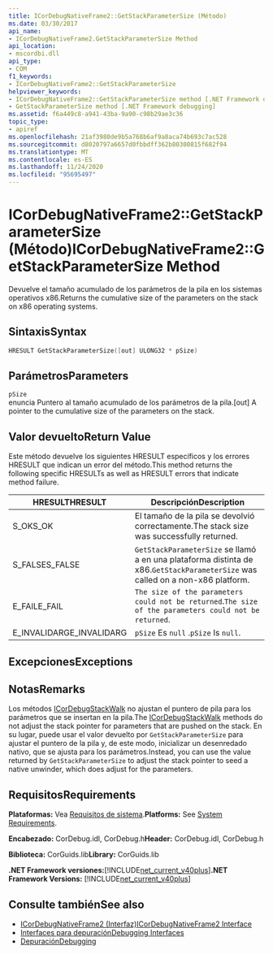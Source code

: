 ```yaml
---
title: ICorDebugNativeFrame2::GetStackParameterSize (Método)
ms.date: 03/30/2017
api_name:
- ICorDebugNativeFrame2.GetStackParameterSize Method
api_location:
- mscordbi.dll
api_type:
- COM
f1_keywords:
- ICorDebugNativeFrame2::GetStackParameterSize
helpviewer_keywords:
- ICorDebugNativeFrame2::GetStackParameterSize method [.NET Framework debugging]
- GetStackParameterSize method [.NET Framework debugging]
ms.assetid: f6a449c8-a941-43ba-9a90-c98b29ae3c36
topic_type:
- apiref
ms.openlocfilehash: 21af3980de9b5a768b6af9a8aca74b693c7ac528
ms.sourcegitcommit: d8020797a6657d0fbbdff362b80300815f682f94
ms.translationtype: MT
ms.contentlocale: es-ES
ms.lasthandoff: 11/24/2020
ms.locfileid: "95695497"
---
```

# <a name="icordebugnativeframe2getstackparametersize-method"></a><span data-ttu-id="99f2b-102">ICorDebugNativeFrame2::GetStackParameterSize (Método)</span><span class="sxs-lookup"><span data-stu-id="99f2b-102">ICorDebugNativeFrame2::GetStackParameterSize Method</span></span>

<span data-ttu-id="99f2b-103">Devuelve el tamaño acumulado de los parámetros de la pila en los sistemas operativos x86.</span><span class="sxs-lookup"><span data-stu-id="99f2b-103">Returns the cumulative size of the parameters on the stack on x86 operating systems.</span></span>  
  
## <a name="syntax"></a><span data-ttu-id="99f2b-104">Sintaxis</span><span class="sxs-lookup"><span data-stu-id="99f2b-104">Syntax</span></span>  
  
```cpp  
HRESULT GetStackParameterSize([out] ULONG32 * pSize)  
```  
  
## <a name="parameters"></a><span data-ttu-id="99f2b-105">Parámetros</span><span class="sxs-lookup"><span data-stu-id="99f2b-105">Parameters</span></span>  

 `pSize`  
 <span data-ttu-id="99f2b-106">enuncia Puntero al tamaño acumulado de los parámetros de la pila.</span><span class="sxs-lookup"><span data-stu-id="99f2b-106">[out] A pointer to the cumulative size of the parameters on the stack.</span></span>  
  
## <a name="return-value"></a><span data-ttu-id="99f2b-107">Valor devuelto</span><span class="sxs-lookup"><span data-stu-id="99f2b-107">Return Value</span></span>  

 <span data-ttu-id="99f2b-108">Este método devuelve los siguientes HRESULT específicos y los errores HRESULT que indican un error del método.</span><span class="sxs-lookup"><span data-stu-id="99f2b-108">This method returns the following specific HRESULTs as well as HRESULT errors that indicate method failure.</span></span>  
  
|<span data-ttu-id="99f2b-109">HRESULT</span><span class="sxs-lookup"><span data-stu-id="99f2b-109">HRESULT</span></span>|<span data-ttu-id="99f2b-110">Descripción</span><span class="sxs-lookup"><span data-stu-id="99f2b-110">Description</span></span>|  
|-------------|-----------------|  
|<span data-ttu-id="99f2b-111">S_OK</span><span class="sxs-lookup"><span data-stu-id="99f2b-111">S_OK</span></span>|<span data-ttu-id="99f2b-112">El tamaño de la pila se devolvió correctamente.</span><span class="sxs-lookup"><span data-stu-id="99f2b-112">The stack size was successfully returned.</span></span>|  
|<span data-ttu-id="99f2b-113">S_FALSE</span><span class="sxs-lookup"><span data-stu-id="99f2b-113">S_FALSE</span></span>|<span data-ttu-id="99f2b-114">`GetStackParameterSize` se llamó a en una plataforma distinta de x86.</span><span class="sxs-lookup"><span data-stu-id="99f2b-114">`GetStackParameterSize` was called on a non-x86 platform.</span></span>|  
|<span data-ttu-id="99f2b-115">E_FAIL</span><span class="sxs-lookup"><span data-stu-id="99f2b-115">E_FAIL</span></span>|<span data-ttu-id="99f2b-116">`The size of the parameters could not be returned`.</span><span class="sxs-lookup"><span data-stu-id="99f2b-116">`The size of the parameters could not be returned`.</span></span>|  
|<span data-ttu-id="99f2b-117">E_INVALIDARG</span><span class="sxs-lookup"><span data-stu-id="99f2b-117">E_INVALIDARG</span></span>|<span data-ttu-id="99f2b-118">`pSize` Es `null` .</span><span class="sxs-lookup"><span data-stu-id="99f2b-118">`pSize` Is `null`.</span></span>|  
  
## <a name="exceptions"></a><span data-ttu-id="99f2b-119">Excepciones</span><span class="sxs-lookup"><span data-stu-id="99f2b-119">Exceptions</span></span>  
  
## <a name="remarks"></a><span data-ttu-id="99f2b-120">Notas</span><span class="sxs-lookup"><span data-stu-id="99f2b-120">Remarks</span></span>  

 <span data-ttu-id="99f2b-121">Los métodos [ICorDebugStackWalk](icordebugstackwalk-interface.md) no ajustan el puntero de pila para los parámetros que se insertan en la pila.</span><span class="sxs-lookup"><span data-stu-id="99f2b-121">The [ICorDebugStackWalk](icordebugstackwalk-interface.md) methods do not adjust the stack pointer for parameters that are pushed on the stack.</span></span> <span data-ttu-id="99f2b-122">En su lugar, puede usar el valor devuelto por `GetStackParameterSize` para ajustar el puntero de la pila y, de este modo, inicializar un desenredado nativo, que se ajusta para los parámetros.</span><span class="sxs-lookup"><span data-stu-id="99f2b-122">Instead, you can use the value returned by `GetStackParameterSize` to adjust the stack pointer to seed a native unwinder, which does adjust for the parameters.</span></span>  
  
## <a name="requirements"></a><span data-ttu-id="99f2b-123">Requisitos</span><span class="sxs-lookup"><span data-stu-id="99f2b-123">Requirements</span></span>  

 <span data-ttu-id="99f2b-124">**Plataformas:** Vea [Requisitos de sistema](../../get-started/system-requirements.md).</span><span class="sxs-lookup"><span data-stu-id="99f2b-124">**Platforms:** See [System Requirements](../../get-started/system-requirements.md).</span></span>  
  
 <span data-ttu-id="99f2b-125">**Encabezado:** CorDebug.idl, CorDebug.h</span><span class="sxs-lookup"><span data-stu-id="99f2b-125">**Header:** CorDebug.idl, CorDebug.h</span></span>  
  
 <span data-ttu-id="99f2b-126">**Biblioteca:** CorGuids.lib</span><span class="sxs-lookup"><span data-stu-id="99f2b-126">**Library:** CorGuids.lib</span></span>  
  
 <span data-ttu-id="99f2b-127">**.NET Framework versiones:**[!INCLUDE[net_current_v40plus](../../../../includes/net-current-v40plus-md.md)]</span><span class="sxs-lookup"><span data-stu-id="99f2b-127">**.NET Framework Versions:** [!INCLUDE[net_current_v40plus](../../../../includes/net-current-v40plus-md.md)]</span></span>  
  
## <a name="see-also"></a><span data-ttu-id="99f2b-128">Consulte también</span><span class="sxs-lookup"><span data-stu-id="99f2b-128">See also</span></span>

- [<span data-ttu-id="99f2b-129">ICorDebugNativeFrame2 (Interfaz)</span><span class="sxs-lookup"><span data-stu-id="99f2b-129">ICorDebugNativeFrame2 Interface</span></span>](icordebugnativeframe2-interface.md)
- [<span data-ttu-id="99f2b-130">Interfaces para depuración</span><span class="sxs-lookup"><span data-stu-id="99f2b-130">Debugging Interfaces</span></span>](debugging-interfaces.md)
- [<span data-ttu-id="99f2b-131">Depuración</span><span class="sxs-lookup"><span data-stu-id="99f2b-131">Debugging</span></span>](index.md)
